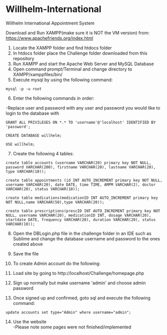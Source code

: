 # Willhelm-International
Willhelm International Appointment System

Download and Run XAMPP(make sure it is NOT the VM version) from: <br />
https://www.apachefriends.org/index.html
  
1. Locate the XAMPP folder and find htdocs folder <br />
2. In htdocs folder place the Challenge folder downloaded from this repository <br />
3. Run XAMPP and start the Apache Web Server and MySQL Database <br />
4. Open command prompt/Terminal and change directory to XAMPP/xamppfiles/bin/ <br />
5. Execute mysql by using the following command:

`mysql -p -u root`


6. Enter the following commands in order:

-Replace user and password with any user and password you would like to login to the database with

`GRANT ALL PRIVILEGES ON *.* TO 'username'@'localhost' IDENTIFIED BY 'password';`

`CREATE DATABASE willhelm;`

`USE willhelm;`




7. Create the following 4 tables:

`create table accounts (username VARCHAR(20) primary key NOT NULL, password VARCHAR(200), firstname VARCHAR(20), lastname VARCHAR(20), type VARCHAR(10));`

`create table appointments (id INT AUTO_INCREMENT primary key NOT NULL, username VARCHAR(20), date DATE, time TIME, AMPM VARCHAR(2), doctor VARCHAR(20), status VARCHAR(10));`

`create table medications(medicationID INT AUTO_INCREMENT primary key NOT NULL,name VARCHAR(50),type VARCHAR(20));`

`create table prescriptions(prescID INT AUTO_INCREMENT primary key NOT NULL, username VARCHAR(20), medicationID INT, dosage VARCHAR(20), startdate DATE, frequency VARCHAR(20), duration VARCHAR(20), status VARCHAR(10));`




8. Open the DBLogin.php file in the challenge folder in an IDE such as Sublime and change the database username and password to the ones created above <br />
9. Save the file




10. To create Admin account do the following: <br />
11. Load site by going to http://localhost/Challenge/homepage.php <br />
12. Sign up normally but make username 'admin' and choose admin password <br />
13. Once signed up and confirmed, goto sql and execute the following command: <br />

`update accounts set type="Admin" where username="admin";`



14. Use the website <br />
-Please note some pages were not finished/implemented
